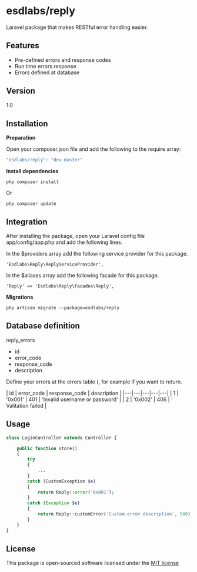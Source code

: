 esdlabs/reply
=========

Laravel package that makes RESTful error handling easier.

Features
----

  - Pre-defined errors and response codes
  - Run time errors response
  - Errors defined at database



Version
----

1.0


Installation
--------------

**Preparation**

Open your composer.json file and add the following to the require array: 

```js
"esdlabs/reply": "dev-master"
```

**Install dependencies**
```batch
php composer install
```

Or

```batch
php composer update
```

Integration
--------------

After installing the package, open your Laravel config file app/config/app.php and add the following lines.

In the $providers array add the following service provider for this package.

```batch
'Esdlabs\Reply\ReplyServiceProvider',
```

In the $aliases array add the following facade for this package.

```batch
'Reply' => 'Esdlabs\Reply\Facades\Reply',
```

**Migrations**
```batch
php artisan migrate --package=esdlabs/reply
```

Database definition
----
reply_errors
- id
- error_code
- response_code
- description

Define your errors at the errors table (, for example if you want to return.

|  id | error_code  | response_code  | description  |
|---|---|---|---|---|
| 1  |  '0x001'  | 401   | 'Invalid username or password'  |
| 2  |  '0x002' | 406  | ' Valitation failed  |


Usage
----
```php
class LoginController extends Controller {

    public function store()
    {
        try
        {
            ...
        }
        catch (CustomException $e)
        {
            return Reply::error('0x001');
        }
        catch (Exception $e)
        {
            return Reply::customError('Custom error description', 500);
        }
    }
}

```


License
----
This package is open-sourced software licensed under the [MIT license](http://opensource.org/licenses/MIT)

